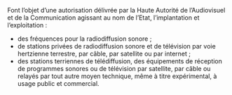 Font l’objet d’une autorisation délivrée par la Haute Autorité de l’Audiovisuel et de la Communication agissant au nom de l’Etat, l’implantation et l’exploitation :
- des fréquences pour la radiodiffusion sonore ;
- de stations privées de radiodiffusion sonore et de télévision par voie hertzienne terrestre, par câble, par satellite ou par internet ;
- des stations terriennes de télédiffusion, des équipements de réception de programmes sonores ou de télévision par satellite, par câble ou relayés par tout autre moyen technique, même à titre expérimental, à usage public et commercial.